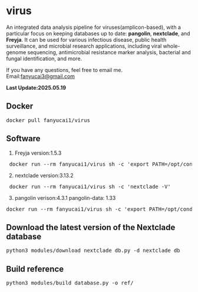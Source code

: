 # virus

An integrated data analysis pipeline for viruses(amplicon-based), with a particular focus on keeping databases up to date: **pangolin**, **nextclade**, and **Freyja**.
It can be used for various infectious disease, public health surveillance, 
and microbial research applications, including viral whole-genome sequencing, 
antimicrobial resistance marker analysis, bacterial and fungal identification, and more.

If you have any questions, feel free to email me.
Email:fanyucai3@gmail.com

**Last Update:2025.05.19**


## Docker

<pre>docker pull fanyucai1/virus</pre> 

## Software

1.  Freyja version:1.5.3
<pre> docker run --rm fanyucai1/virus sh -c 'export PATH=/opt/conda/envs/Freyja/bin:$PATH && /opt/conda/envs/Freyja/bin/fryja --help'</pre>

2.  nextclade version:3.13.2
<pre> docker run --rm fanyucai1/virus sh -c 'nextclade -V'</pre> 

3.  pangolin verison:4.3.1 pangolin-data: 1.33
<pre>
docker run --rm fanyucai1/virus sh -c 'export PATH=/opt/conda/envs/pangolin/bin:$PATH && pangolin --all-versions'
</pre>

## Download the latest version of the Nextclade database
<pre>python3 modules/download_nextclade_db.py -d nextclade_db</pre> 

## Build reference
<pre>python3 modules/build_database.py -o ref/</pre>



